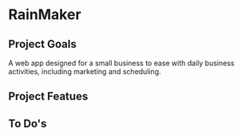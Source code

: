 # RainMaker

## Project Goals

A web app designed for a small business to ease with daily business activities, including marketing and scheduling.

## Project Featues

## To Do's
